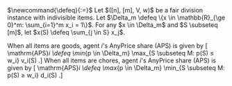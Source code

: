 <span class="invisible">
$\newcommand{\defeq}{:=}$
</span>
Let $([n], [m], V, w)$ be a fair division instance with indivisible items.
Let $\Delta_m \defeq \{x \in \mathbb{R}_{\ge 0}^m: \sum_{i=1}^m x_i = 1\}$.
For any $x \in \Delta_m$ and $S \subseteq [m]$,
let $x(S) \defeq \sum_{j \in S} x_j$.

When all items are goods, agent $i$'s AnyPrice share (APS) is given by
\[ \mathrm{APS}_i \defeq \min_{p \in \Delta_m} \max_{S \subseteq M: p(S) ≤ w_i} v_i(S) .\]
When all items are chores, agent $i$'s AnyPrice share (APS) is given by
\[ \mathrm{APS}_i \defeq \max_{p \in \Delta_m} \min_{S \subseteq M: p(S) ≥ w_i} d_i(S) .\]
